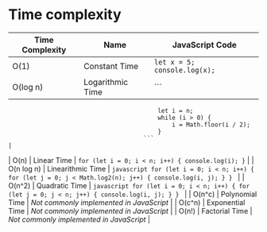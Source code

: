 # Time complexity

| Time Complexity | Name                 | JavaScript Code                                                   |
|-----------------|----------------------|---------------------------------------------------------------------|
| O(1)            | Constant Time        | `let x = 5; console.log(x);`                                       |
| O(log n)        | Logarithmic Time     | ```
                                              let i = n;
                                              while (i > 0) {
                                                  i = Math.floor(i / 2);
                                              }
                                          ```                             |
| O(n)            | Linear Time          | ```
                                              for (let i = 0; i < n; i++) {
                                                  console.log(i);
                                              }
                                          ```                             |
| O(n log n)      | Linearithmic Time    | ```javascript
                                              for (let i = 0; i < n; i++) {
                                                  for (let j = 0; j < Math.log2(n); j++) {
                                                      console.log(i, j);
                                                  }
                                              }
                                          ```                             |
| O(n^2)          | Quadratic Time       | ```javascript
                                              for (let i = 0; i < n; i++) {
                                                  for (let j = 0; j < n; j++) {
                                                      console.log(i, j);
                                                  }
                                              }
                                          ```                             |
| O(n^c)          | Polynomial Time      | *Not commonly implemented in JavaScript*                           |
| O(c^n)          | Exponential Time     | *Not commonly implemented in JavaScript*                           |
| O(n!)           | Factorial Time       | *Not commonly implemented in JavaScript*                           |

